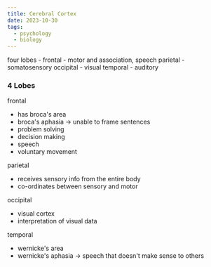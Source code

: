 ```yaml
---
title: Cerebral Cortex
date: 2023-10-30
tags:
  - psychology
  - biology
---
```



four lobes - 
frontal - motor and association, speech
parietal - somatosensory
occipital - visual
temporal - auditory


### 4 Lobes
frontal 
- has broca's area
- broca's aphasia -> unable to frame sentences
- problem solving
- decision making
- speech
- voluntary movement

parietal 
- receives sensory info from the entire body
- co-ordinates between sensory and motor

occipital
- visual cortex
- interpretation of visual data

temporal
- wernicke's area
- wernicke's aphasia -> speech that doesn't make sense to others


